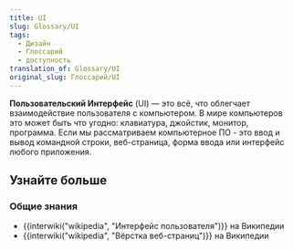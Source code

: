 ```yaml
---
title: UI
slug: Glossary/UI
tags:
  - Дизайн
  - Глоссарий
  - доступность
translation_of: Glossary/UI
original_slug: Глоссарий/UI
---
```


**Пользовательский Интерфейс** (UI) — это всё, что облегчает взаимодействие пользователя с компьютером. В мире компьютеров это может быть что угодно: клавиатура, джойстик, монитор, программа. Если мы рассматриваем компьютерное ПО - это ввод и вывод командной строки, веб-страница, форма ввода или интерфейс любого приложения.

## Узнайте больше

### Общие знания

- {{interwiki("wikipedia", "Интерфейс пользователя")}} на Википедии
- {{interwiki("wikipedia", "Вёрстка веб-страниц")}} на Википедии
